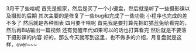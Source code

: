 3月干了些啥呢
首先是搬家，然后是买了一个小键盘，然后就是听了一些摄影课以及摄影的后期
其次主要的是修复了一些bug和完成了一些功能
小程序也完成的差不多了
然后就是各种图表
四月要干啥呢
首先我是要打算先把虹猫蓝兔给看完的，然后再B站输出一篇视频
还有觉醒年代如果可以的话也打算看完
然后就是不要落下摄影课的内容
好的，那么今天就写到这里，也不做多的介绍，月复盘就是这样，over~~~